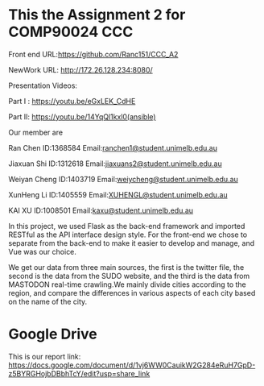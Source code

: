# This the Assignment 2 for COMP90024 CCC


Front end URL:https://github.com/Ranc151/CCC_A2

NewWork URL: http://172.26.128.234:8080/

Presentation Videos:

Part I : https://youtu.be/eGxLEK_CdHE

Part II: https://youtu.be/14YqQl1kxl0(ansible)

Our member are 

Ran Chen ID:1368584  Email:ranchen1@student.unimelb.edu.au

Jiaxuan Shi ID:1312618 Email:jiaxuans2@student.unimelb.edu.au

Weiyan Cheng ID:1403719 Email:weiycheng@student.unimelb.edu.au

XunHeng Li ID:1405559 Email:XUHENGL@student.unimelb.edu.au

KAI XU ID:1008501 Email:kaxu@student.unimelb.edu.au

In this project, we used Flask as the back-end framework and imported RESTful as the API interface design style. For the front-end we chose to separate from the back-end to make it easier to develop and manage, and Vue was our choice.

We get our data from three main sources, the first is the twitter file, the second is the data from the SUDO website, and the third is the data from MASTODON real-time crawling.We mainly divide cities according to the region, and compare the differences in various aspects of each city based on the name of the city.

# Google Drive
This is our report link:
https://docs.google.com/document/d/1vj6WW0CauikW2G284eRuH7GpD-z5BYRGHojbDBbhTcY/edit?usp=share_link
